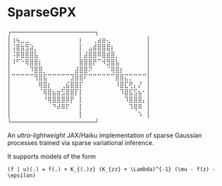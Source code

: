 # SparseGPX

┌───────────────────┐\
│⢰⢦⣀⣀⠀⠀⠀⠀⠀⠀⠀⠀⠀⠀⠀⡆⠀⠀⢀⣴⣶⢄⠀⠀⠀⠀⠀⠀⠀⠀│\
│⢨⣿⣷⣻⣵⡀⠀⠀⠀⠀⠀⠀⠀⠀⠀⡇⠀⣠⣾⣿⣿⣿⡆⠀⠀⠀⠀⠀⠀⠀│\
│⠨⡿⣿⣿⣿⣧⠀⠀⠀⠀⠀⠀⠀⠀⠀⡇⣼⣿⣿⠿⣿⣾⣿⡀⠀⠀⠀⠀⠀⠀│\
│⠸⠋⠑⢿⣿⣿⡆⠀⠀⠀⠀⠀⠀⠀⠀⣿⣿⣿⡟⠉⠺⣻⣿⣧⠀⠀⠀⠀⠀⠀│\
│⠀⠀⠀⠀⠹⣿⣿⡀⠀⠀⠀⠀⠀⠀⣼⣿⣿⠝⠀⠀⠀⠈⢿⣿⡆⠀⠀⠀⠀⠀│\
│⠉⠉⠉⠉⠉⢻⣿⣯⠉⠉⠉⠉⠉⣹⣿⣿⠏⠉⠉⠉⠉⠉⠉⣿⣿⣍⡉⠉⠉⠉│\
│⠀⠀⠀⠀⠀⠀⢿⣿⡆⠀⠀⢀⣮⣿⣿⡏⠀⠀⠀⠀⠀⠀⠀⠸⣿⣏⢟⡄⡜⠀│\
│⠀⠀⠀⠀⠀⠀⠈⢿⣿⣦⣶⣫⣿⣿⡏⡇⠀⠀⠀⠀⠀⠀⠀⠀⠹⣿⣯⣫⣦⠂│\
│⠀⠀⠀⠀⠀⠀⠀⠘⢿⣿⣿⣿⡿⡟⠀⡇⠀⠀⠀⠀⠀⠀⠀⠀⠀⠹⣿⣿⣿⡄│\
│⠀⠀⠀⠀⠀⠀⠀⠀⠀⠙⠾⠿⠏⠀⠀⡇⠀⠀⠀⠀⠀⠀⠀⠀⠀⠀⠹⢿⠿⠀│\
│⠀⠀⠀⠀⠀⠀⠀⠀⠀⠀⠀⠀⠀⠀⠀⡇⠀⠀⠀⠀⠀⠀⠀⠀⠀⠀⠀⠀⠱⠀│\
└───────────────────┘

An *ultra-lightweight* JAX/Haiku implementation of sparse Gaussian processes trained via sparse variational inference.

It supports models of the form

```
(f | u)(.) = f(.) + K_{(.)z} (K_{zz} + \Lambda)^{-1} (\mu - f(z) - \epsilon)
```